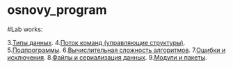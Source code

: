 # osnovy_program

#Lab works:

3.[Типы данных](https://github.com/Bashashkin/osnovy_program/blob/main/Lab%20work%203.ipynb).
4.[Поток команд (управляющие структуры)]().
5.[Подпрограммы]().
6.[Вычислительная сложность алгоритмов]().
7.[Ошибки и исключения]().
8.[Файлы и сериализация данных]().
9.[Модули и пакеты]().
